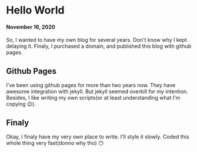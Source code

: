 # Hello World
#### November 16, 2020

So, I wanted to have my own blog for several years. Don't know why I kept delaying it. Finaly, I purchased a domain, and published this blog with github pages.

## Github Pages
I've been using github pages for more than two years now. They have awesome integration with jekyll. But jekyll seemed overkill for my intention. Besides, I like writing my own scripts(or at least understanding what I'm copying 😉).

## Finaly
Okay, I finaly have my very own place to write. I'll style it slowly. Coded this whole thing very fast(donno why tho) 😶